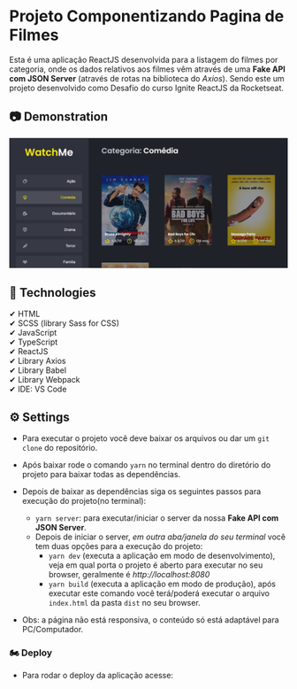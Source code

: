 # Projeto Componentizando Pagina de Filmes
Esta é uma aplicação ReactJS desenvolvida para a listagem do filmes por categoria, onde os dados relativos aos filmes vêm através de uma **Fake API com JSON Server** (através de rotas na biblioteca do _Axios_). Sendo este um projeto desenvolvido como Desafio do curso Ignite ReactJS da Rocketseat.

## 📷 Demonstration
<!-- <img src="./src/assets/Demonstration-Movie_Page-ReactJS.gif" alt="Imagem de Demostração"> -->
<img src="./src/assets/Card-Demonstration-Movie_Page-ReactJS.jpg" alt="Imagem de Demostração">

## 🚀 Technologies
✔ HTML
<br>
✔ SCSS (library Sass for CSS)
<br>
✔ JavaScript
<br> 
✔ TypeScript
<br>
✔ ReactJS
<br>
✔ Library Axios
<br>
✔ Library Babel
<br>
✔ Library Webpack
<br>
✔ IDE: VS Code

## ⚙ Settings
* Para executar o projeto você deve baixar os arquivos ou dar um `git clone` do repositório.
* Após baixar rode o comando `yarn` no terminal dentro do diretório do projeto para baixar todas as dependências.
* Depois de baixar as dependências siga os seguintes passos para execução do projeto(no terminal):
    - `yarn server`: para executar/iniciar o server da nossa **Fake API com JSON Server**.
    - Depois de iniciar o server, _em outra aba/janela do seu terminal_ você tem duas opções para a execução do projeto:
        * `yarn dev` (executa a aplicação em modo de desenvolvimento), veja em qual porta o projeto é aberto para executar no seu browser, geralmente é _http://localhost:8080_
        * `yarn build` (executa a aplicação em modo de produção), após executar este comando você terá/poderá executar o arquivo `index.html` da pasta `dist` no seu browser.  

* Obs: a página não está responsiva, o conteúdo só está adaptável para PC/Computador.

### 🏍 Deploy
* Para rodar o deploy da aplicação acesse: 
